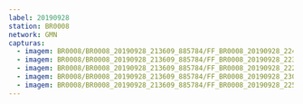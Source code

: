 ```yaml
---
label: 20190928
station: BR0008
network: GMN
capturas:
  - imagem: BR0008/BR0008_20190928_213609_885784/FF_BR0008_20190928_224631_039_0061696.fits_maxpixel.jpg
  - imagem: BR0008/BR0008_20190928_213609_885784/FF_BR0008_20190928_223345_979_0049920.fits_maxpixel.jpg
  - imagem: BR0008/BR0008_20190928_213609_885784/FF_BR0008_20190928_222421_346_0041728.fits_maxpixel.jpg
  - imagem: BR0008/BR0008_20190928_213609_885784/FF_BR0008_20190928_230005_333_0073984.fits_maxpixel.jpg
  - imagem: BR0008/BR0008_20190928_213609_885784/FF_BR0008_20190928_225907_051_0073216.fits_maxpixel.jpg
---
```

